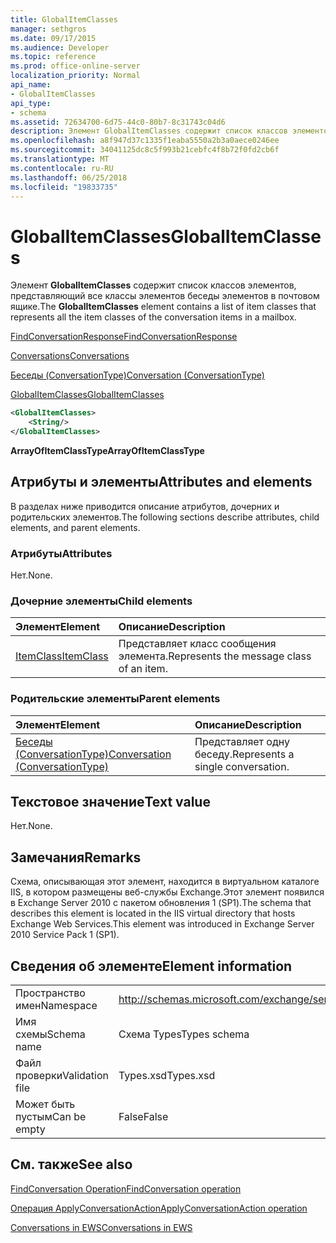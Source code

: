 ```yaml
---
title: GlobalItemClasses
manager: sethgros
ms.date: 09/17/2015
ms.audience: Developer
ms.topic: reference
ms.prod: office-online-server
localization_priority: Normal
api_name:
- GlobalItemClasses
api_type:
- schema
ms.assetid: 72634700-6d75-44c0-80b7-8c31743c04d6
description: Элемент GlobalItemClasses содержит список классов элементов, представляющий все классы элементов беседы элементов в почтовом ящике.
ms.openlocfilehash: a8f947d37c1335f1eaba5550a2b3a0aece0246ee
ms.sourcegitcommit: 34041125dc8c5f993b21cebfc4f8b72f0fd2cb6f
ms.translationtype: MT
ms.contentlocale: ru-RU
ms.lasthandoff: 06/25/2018
ms.locfileid: "19833735"
---
```

# <a name="globalitemclasses"></a><span data-ttu-id="7d376-103">GlobalItemClasses</span><span class="sxs-lookup"><span data-stu-id="7d376-103">GlobalItemClasses</span></span>

<span data-ttu-id="7d376-104">Элемент **GlobalItemClasses** содержит список классов элементов, представляющий все классы элементов беседы элементов в почтовом ящике.</span><span class="sxs-lookup"><span data-stu-id="7d376-104">The **GlobalItemClasses** element contains a list of item classes that represents all the item classes of the conversation items in a mailbox.</span></span> 
  
[<span data-ttu-id="7d376-105">FindConversationResponse</span><span class="sxs-lookup"><span data-stu-id="7d376-105">FindConversationResponse</span></span>](findconversationresponse.md)
  
[<span data-ttu-id="7d376-106">Conversations</span><span class="sxs-lookup"><span data-stu-id="7d376-106">Conversations</span></span>](conversations-ex15websvcsotherref.md)
  
[<span data-ttu-id="7d376-107">Беседы (ConversationType)</span><span class="sxs-lookup"><span data-stu-id="7d376-107">Conversation (ConversationType)</span></span>](conversation-conversationtype.md)
  
[<span data-ttu-id="7d376-108">GlobalItemClasses</span><span class="sxs-lookup"><span data-stu-id="7d376-108">GlobalItemClasses</span></span>](globalitemclasses.md)
  
```XML
<GlobalItemClasses>
    <String/>
</GlobalItemClasses>
```

 <span data-ttu-id="7d376-109">**ArrayOfItemClassType**</span><span class="sxs-lookup"><span data-stu-id="7d376-109">**ArrayOfItemClassType**</span></span>
## <a name="attributes-and-elements"></a><span data-ttu-id="7d376-110">Атрибуты и элементы</span><span class="sxs-lookup"><span data-stu-id="7d376-110">Attributes and elements</span></span>

<span data-ttu-id="7d376-111">В разделах ниже приводится описание атрибутов, дочерних и родительских элементов.</span><span class="sxs-lookup"><span data-stu-id="7d376-111">The following sections describe attributes, child elements, and parent elements.</span></span>
  
### <a name="attributes"></a><span data-ttu-id="7d376-112">Атрибуты</span><span class="sxs-lookup"><span data-stu-id="7d376-112">Attributes</span></span>

<span data-ttu-id="7d376-113">Нет.</span><span class="sxs-lookup"><span data-stu-id="7d376-113">None.</span></span>
  
### <a name="child-elements"></a><span data-ttu-id="7d376-114">Дочерние элементы</span><span class="sxs-lookup"><span data-stu-id="7d376-114">Child elements</span></span>

|<span data-ttu-id="7d376-115">**Элемент**</span><span class="sxs-lookup"><span data-stu-id="7d376-115">**Element**</span></span>|<span data-ttu-id="7d376-116">**Описание**</span><span class="sxs-lookup"><span data-stu-id="7d376-116">**Description**</span></span>|
|:-----|:-----|
|[<span data-ttu-id="7d376-117">ItemClass</span><span class="sxs-lookup"><span data-stu-id="7d376-117">ItemClass</span></span>](itemclass.md) <br/> |<span data-ttu-id="7d376-118">Представляет класс сообщения элемента.</span><span class="sxs-lookup"><span data-stu-id="7d376-118">Represents the message class of an item.</span></span>  <br/> |
   
### <a name="parent-elements"></a><span data-ttu-id="7d376-119">Родительские элементы</span><span class="sxs-lookup"><span data-stu-id="7d376-119">Parent elements</span></span>

|<span data-ttu-id="7d376-120">**Элемент**</span><span class="sxs-lookup"><span data-stu-id="7d376-120">**Element**</span></span>|<span data-ttu-id="7d376-121">**Описание**</span><span class="sxs-lookup"><span data-stu-id="7d376-121">**Description**</span></span>|
|:-----|:-----|
|[<span data-ttu-id="7d376-122">Беседы (ConversationType)</span><span class="sxs-lookup"><span data-stu-id="7d376-122">Conversation (ConversationType)</span></span>](conversation-conversationtype.md) <br/> |<span data-ttu-id="7d376-123">Представляет одну беседу.</span><span class="sxs-lookup"><span data-stu-id="7d376-123">Represents a single conversation.</span></span>  <br/> |
   
## <a name="text-value"></a><span data-ttu-id="7d376-124">Текстовое значение</span><span class="sxs-lookup"><span data-stu-id="7d376-124">Text value</span></span>

<span data-ttu-id="7d376-125">Нет.</span><span class="sxs-lookup"><span data-stu-id="7d376-125">None.</span></span>
  
## <a name="remarks"></a><span data-ttu-id="7d376-126">Замечания</span><span class="sxs-lookup"><span data-stu-id="7d376-126">Remarks</span></span>

<span data-ttu-id="7d376-127">Схема, описывающая этот элемент, находится в виртуальном каталоге IIS, в котором размещены веб-службы Exchange.Этот элемент появился в Exchange Server 2010 с пакетом обновления 1 (SP1).</span><span class="sxs-lookup"><span data-stu-id="7d376-127">The schema that describes this element is located in the IIS virtual directory that hosts Exchange Web Services.This element was introduced in Exchange Server 2010 Service Pack 1 (SP1).</span></span>
  
## <a name="element-information"></a><span data-ttu-id="7d376-128">Сведения об элементе</span><span class="sxs-lookup"><span data-stu-id="7d376-128">Element information</span></span>

|||
|:-----|:-----|
|<span data-ttu-id="7d376-129">Пространство имен</span><span class="sxs-lookup"><span data-stu-id="7d376-129">Namespace</span></span>  <br/> |http://schemas.microsoft.com/exchange/services/2006/types  <br/> |
|<span data-ttu-id="7d376-130">Имя схемы</span><span class="sxs-lookup"><span data-stu-id="7d376-130">Schema name</span></span>  <br/> |<span data-ttu-id="7d376-131">Схема Types</span><span class="sxs-lookup"><span data-stu-id="7d376-131">Types schema</span></span>  <br/> |
|<span data-ttu-id="7d376-132">Файл проверки</span><span class="sxs-lookup"><span data-stu-id="7d376-132">Validation file</span></span>  <br/> |<span data-ttu-id="7d376-133">Types.xsd</span><span class="sxs-lookup"><span data-stu-id="7d376-133">Types.xsd</span></span>  <br/> |
|<span data-ttu-id="7d376-134">Может быть пустым</span><span class="sxs-lookup"><span data-stu-id="7d376-134">Can be empty</span></span>  <br/> |<span data-ttu-id="7d376-135">False</span><span class="sxs-lookup"><span data-stu-id="7d376-135">False</span></span>  <br/> |
   
## <a name="see-also"></a><span data-ttu-id="7d376-136">См. также</span><span class="sxs-lookup"><span data-stu-id="7d376-136">See also</span></span>



[<span data-ttu-id="7d376-137">FindConversation Operation</span><span class="sxs-lookup"><span data-stu-id="7d376-137">FindConversation operation</span></span>](findconversation-operation.md)
  
[<span data-ttu-id="7d376-138">Операция ApplyConversationAction</span><span class="sxs-lookup"><span data-stu-id="7d376-138">ApplyConversationAction operation</span></span>](applyconversationaction-operation.md)


[<span data-ttu-id="7d376-139">Conversations in EWS</span><span class="sxs-lookup"><span data-stu-id="7d376-139">Conversations in EWS</span></span>](http://msdn.microsoft.com/library/91e64629-db6c-4c94-9dcb-d386232e8467%28Office.15%29.aspx)

